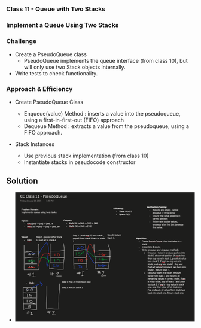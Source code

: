 ### Class 11 - Queue with Two Stacks

### Implement a Queue Using Two Stacks
##### 

### Challenge

- Create a PseudoQueue class
  - PseudoQueue implements the queue interface (from class 10), but will only use two Stack objects internally.
- Write tests to check functionality.

### Approach & Efficiency
- Create PseudoQueue Class
  - Enqueue(value) Method : inserts a value into the pseudoqueue, using a first-in-first-out (FIFO) approach
  - Dequeue Method : extracts a value from the pseudoqueue, using a FIFO approach.

- Stack Instances
  - Use previous stack implementation (from class 10)
  - Instantiate stacks in pseudocode constructor

## Solution
- ![PseudoQueue Whiteboard](assets/PsudoQueue.png)